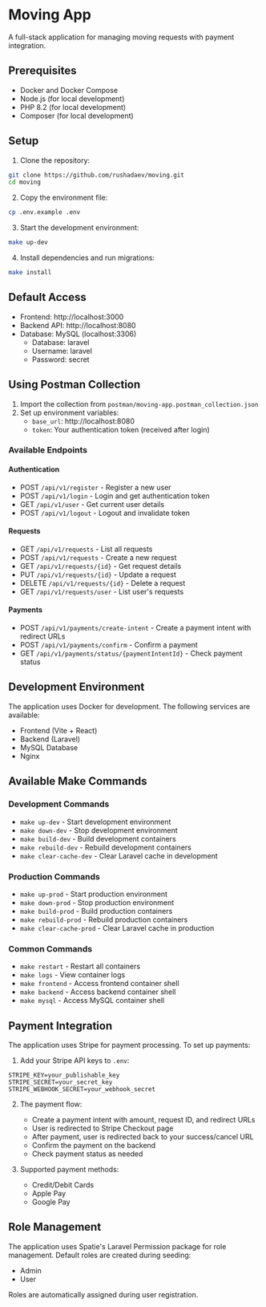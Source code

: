 # Moving App

A full-stack application for managing moving requests with payment integration.

## Prerequisites

- Docker and Docker Compose
- Node.js (for local development)
- PHP 8.2 (for local development)
- Composer (for local development)

## Setup

1. Clone the repository:
```bash
git clone https://github.com/rushadaev/moving.git
cd moving
```

2. Copy the environment file:
```bash
cp .env.example .env
```

3. Start the development environment:
```bash
make up-dev
```

4. Install dependencies and run migrations:
```bash
make install
```

## Default Access

- Frontend: http://localhost:3000
- Backend API: http://localhost:8080
- Database: MySQL (localhost:3306)
  - Database: laravel
  - Username: laravel
  - Password: secret

## Using Postman Collection

1. Import the collection from `postman/moving-app.postman_collection.json`
2. Set up environment variables:
   - `base_url`: http://localhost:8080
   - `token`: Your authentication token (received after login)

### Available Endpoints

#### Authentication
- POST `/api/v1/register` - Register a new user
- POST `/api/v1/login` - Login and get authentication token
- GET `/api/v1/user` - Get current user details
- POST `/api/v1/logout` - Logout and invalidate token

#### Requests
- GET `/api/v1/requests` - List all requests
- POST `/api/v1/requests` - Create a new request
- GET `/api/v1/requests/{id}` - Get request details
- PUT `/api/v1/requests/{id}` - Update a request
- DELETE `/api/v1/requests/{id}` - Delete a request
- GET `/api/v1/requests/user` - List user's requests

#### Payments
- POST `/api/v1/payments/create-intent` - Create a payment intent with redirect URLs
- POST `/api/v1/payments/confirm` - Confirm a payment
- GET `/api/v1/payments/status/{paymentIntentId}` - Check payment status

## Development Environment

The application uses Docker for development. The following services are available:

- Frontend (Vite + React)
- Backend (Laravel)
- MySQL Database
- Nginx

## Available Make Commands

### Development Commands
- `make up-dev` - Start development environment
- `make down-dev` - Stop development environment
- `make build-dev` - Build development containers
- `make rebuild-dev` - Rebuild development containers
- `make clear-cache-dev` - Clear Laravel cache in development

### Production Commands
- `make up-prod` - Start production environment
- `make down-prod` - Stop production environment
- `make build-prod` - Build production containers
- `make rebuild-prod` - Rebuild production containers
- `make clear-cache-prod` - Clear Laravel cache in production

### Common Commands
- `make restart` - Restart all containers
- `make logs` - View container logs
- `make frontend` - Access frontend container shell
- `make backend` - Access backend container shell
- `make mysql` - Access MySQL container shell

## Payment Integration

The application uses Stripe for payment processing. To set up payments:

1. Add your Stripe API keys to `.env`:
```
STRIPE_KEY=your_publishable_key
STRIPE_SECRET=your_secret_key
STRIPE_WEBHOOK_SECRET=your_webhook_secret
```

2. The payment flow:
   - Create a payment intent with amount, request ID, and redirect URLs
   - User is redirected to Stripe Checkout page
   - After payment, user is redirected back to your success/cancel URL
   - Confirm the payment on the backend
   - Check payment status as needed

3. Supported payment methods:
   - Credit/Debit Cards
   - Apple Pay
   - Google Pay

## Role Management

The application uses Spatie's Laravel Permission package for role management. Default roles are created during seeding:

- Admin
- User

Roles are automatically assigned during user registration.
